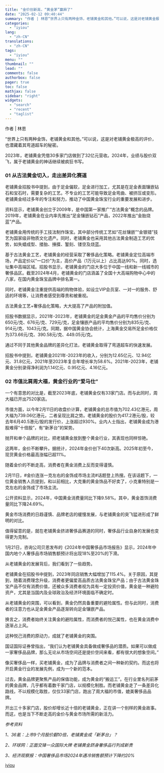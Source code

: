 ```yaml
---
title: "金价创新高，“黄金茅”赢麻了"
date: "2025-02-12 09:40:44"
summary: "作者 | 林恩“世界上只有两种金饰，老铺黄金和其他。”可以说，这是对老铺黄金极高的评价，也潜藏着其弯..."
categories:
  - "iyiou"
lang:
  - "zh-CN"
translations:
  - "zh-CN"
tags:
  - "iyiou"
menu: ""
thumbnail: ""
lead: ""
comments: false
authorbox: false
pager: true
toc: false
mathjax: false
sidebar: "right"
widgets:
  - "search"
  - "recent"
  - "taglist"
---
```


作者 | 林恩

“世界上只有两种金饰，老铺黄金和其他。”可以说，这是对老铺黄金极高的评价，也潜藏着其弯道超车的秘密。

2023年，老铺黄金凭借30多家门店做到了32亿元营收。2024年，业绩与股价双飞，属于老铺黄金的神话继续被疯狂书写。

### **01 从古法黄金切入，走出差异化赛道**

老铺黄金招股书中提到，由于足金偏软，足金进行加工，尤其是在足金表面镶嵌钻石和宝石时，需要复杂的工艺。不专业的工艺可能导致足金弯曲、被挤压或变形。老铺黄金经过多年的专注和努力，推动了中国黄金珠宝行业的重要发展和进步。

资料显示，老铺黄金创立于2009年，是中国第一家推广“古法黄金”概念的品牌。2019年，老铺黄金在业内率先推出“足金镶嵌钻石”产品，2022年推出“金胎烧蓝”产品。

老铺黄金用传统的手工技法制作珠宝。其中部分传统工艺如“花丝镶嵌”“金银错”技艺为国家级非物质文化遗产。同时，老铺黄金也采用其他古法黄金制造工艺的优势，如失蜡成型、搂胎、捶揲、錾刻、镂空及烧蓝。

基于古法黄金工艺，老铺黄金的经营采取了奢侈品化策略。老铺黄金定位高端市场，产品定价以“一口价”为主，高价产品（1万元以上）占比高达90%。同时，选址集中高端区域。招股书显示，老铺黄金的门店大多位于中国一线和新一线城市的奢侈品区。截至2024年4月，老铺黄金的门店涵盖了全国十大高端购物中心中的八家，在国内黄金珠宝品牌中排名第一。

同时，老铺黄金注重提供高端的购物体验，如设立VIP会员室、一对一的服务、舒适的环境等，让消费者感受到尊贵和被重视。

古法黄金工艺+奢侈品化策略，大大提高了产品的附加值。

招股书数据显示，2021年-2023年，老铺黄金的足金黄金产品的平均售价分别为650元/克、676元/克、729元/克，足金镶嵌产品的平均售价分别为835元/克、914元/克、1043元/克。同期，据中国黄金协会统计，上海黄金交易所足金价格仅为373.66元/克、390.58元/克、449.05元/克。

通过不同于其他黄金品牌的差异化打法，老铺黄金取得了弯道超车的快速发展。

招股书中提到，老铺黄金2021年-2023年的收入，分别为12.65亿元、12.94亿元、31.8亿元，2021年至2023年复合年增长率为58.6%。2021年-2023年，老铺黄金分别录得净利润为1.14亿元、0.95亿元、4.16亿元。

### **02 市值比肩周大福，黄金行业的“爱马仕”**

一个有意思的对比是，截至2023年底，老铺黄金仅有33家门店。而与此同时，周大福已开出7520家店。

市值方面，以今年2月11日的收盘价计算，老铺黄金的总市值为702.43亿港元，周大福为739.06亿港元，二者呈现比肩之势。老铺黄金的股价为417.2港元/股，较去年6月40.5港元/股的发行价，上涨超过930%。业内人士指出，老铺黄金成为港股难得“十倍股”，有“新茅台”的架势。

抛开和单个品牌的对比，把老铺黄金放到整个黄金行业，其表现也同样惊艳。

这两年，金价不断攀升。据统计，2024年金价创下40次新高。2025年初至今，现货黄金价格最高涨幅已超11%。

随着金价的不断走高，消费者在黄金消费上反而变得谨慎。

2月11日，#金价连涨一克左右的金饰成市场主流#话题登上热搜。在该话题下，一位黄金销售人员提到，和以前相比，大克重的黄金饰品不好卖了，小克重特别是一克左右的金饰成了市场主流。

公开资料显示，2024年，中国黄金消费量同比下降9.58%。其中，黄金首饰消费量同比下降24.69%。

黄金市场消费的日趋谨慎、品牌老店的缓慢发展，与老铺黄金的突飞猛进形成了鲜明的对比。

值得留意的是，就在老铺黄金挤进奢侈品赛道的同时，奢侈品行业自身的发展也变得更为克制。

1月21日，咨询公司贝恩发布的《2024年中国奢侈品市场报告》显示，2024年中国内地个人奢侈品市场销售额预计将出现18%至20%的下滑。

从老铺黄金的发展背后，我们看到了一些趋势。

老铺黄金在招股书中提到，2023年同店销售大幅增加了115.4%。关于原因，其提到，随着消费理念升级，消费者更偏爱高品质古法黄金珠宝产品；由于古法黄金珠宝产品不仅有消费价值，还被众多消费者视为具有一定投资价值，黄金是一种避险资产，尤其是当国内及全球政治及经济环境面临不确定时。

从老铺黄金的突围，可以看到，黄金仍然具备重要的避险属性。但与此同时，消费者的注意力也从足金黄金产品逐渐转向足金镶嵌产品。

换言之，消费者始终关注黄金的避险属性，而消费者的悦己属性，也在黄金消费中逐渐占上风。

这种悦己消费的原动力，成就了老铺黄金的突围。

国证国际证券曾指出，“我们认为老铺黄金具备做成奢侈品的潜质。如果可以做成一家奢侈品品牌，那么无论从市场空间还是提价空间来看，都有很大的想象空间。”

像买奢侈品一样，买老铺黄金，成为了品牌与消费者之间一种新的契约。而这也将开启黄金行业的发展先例，成为一个新的范本。

过去，黄金品牌更聚焦产品的保值功能，成为黄金的“搬运工”。在行业里名列前茅的黄金品牌，几乎都有着数千家门店，以规模化制胜。而老铺黄金走了一条差异化路线，不以规模化取胜，仅仅33家门店，跑出了周大福的市值，媲美奢侈品品牌。

开出三十多家门店，股价却增长近十倍的老铺黄金，正在讲一个别样的黄金故事。而这，也是当下不断走高的金价与黄金市场所需的新活力。

*参考资料*

*1、36氪：上市9个月股价翻10倍，老铺黄金成「新茅台」？*

*2、环球网：正面交锋一众国际大牌 老铺黄金跻身奢侈品行列成新贵*

*3、经济观察报：中国奢侈品市场2024年遇冷销售额预计下降约20%*

[iyiou](https://www.iyiou.com/news/202502121089994)
